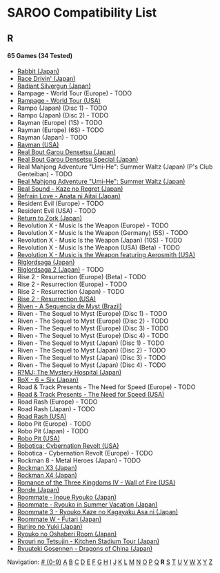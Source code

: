 # SAROO Compatibility List

## R

#### 65 Games (34 Tested)

- [Rabbit (Japan)](../Regions/Japan/T-10610G/01/README.md)
- [Race Drivin' (Japan)](../Regions/Japan/T-4802G/01/README.md)
- [Radiant Silvergun (Japan)](../Regions/Japan/T-32902G/01/README.md)
- Rampage - World Tour (Europe) - TODO
- [Rampage - World Tour (USA)](../Regions/USA/T-9708H/01/README.md)
- Rampo (Japan) (Disc 1) - TODO
- Rampo (Japan) (Disc 2) - TODO
- Rayman (Europe) (1S) - TODO
- Rayman (Europe) (6S) - TODO
- Rayman (Japan) - TODO
- [Rayman (USA)](../Regions/USA/T-17701G/01/README.md)
- [Real Bout Garou Densetsu (Japan)](../Regions/Japan/T-3105G/01/README.md)
- [Real Bout Garou Densetsu Special (Japan)](../Regions/Japan/T-3119G/01/README.md)
- Real Mahjong Adventure "Umi-He": Summer Waltz (Japan) (P's Club Genteiban) - TODO
- [Real Mahjong Adventure "Umi-He": Summer Waltz (Japan)](../Regions/Japan/T-16511G/01/README.md)
- [Real Sound - Kaze no Regret (Japan)](../Regions/Japan/T-30002G/01/README.md)
- [Refrain Love - Anata ni Aitai (Japan)](../Regions/Japan/T-5308G/01/README.md)
- Resident Evil (Europe) - TODO
- Resident Evil (USA) - TODO
- [Return to Zork (Japan)](../Regions/Japan/T-23401G/01/README.md)
- Revolution X - Music Is the Weapon (Europe) - TODO
- Revolution X - Music Is the Weapon (Germany) (5S) - TODO
- Revolution X - Music Is the Weapon (Japan) (10S) - TODO
- Revolution X - Music Is the Weapon (USA) (Beta) - TODO
- [Revolution X - Music is the Weapon featuring Aerosmith (USA)](../Regions/USA/T-8107H/01/README.md)
- [Riglordsaga (Japan)](../Regions/Japan/GS-9021/01/README.md)
- [Riglordsaga 2 (Japan)](../Regions/Japan/GS-9084/01/README.md) - TODO
- Rise 2 - Resurrection (Europe) (Beta) - TODO
- Rise 2 - Resurrection (Europe) - TODO
- Rise 2 - Resurrection (Japan) - TODO
- [Rise 2 - Resurrection (USA)](../Regions/USA/T-8114-H/01/README.md)
- [Riven - A Sequencia de Myst (Brazil)](../Regions/Brazil/MK-8180145/01/README.md)
- Riven - The Sequel to Myst (Europe) (Disc 1) - TODO
- Riven - The Sequel to Myst (Europe) (Disc 2) - TODO
- Riven - The Sequel to Myst (Europe) (Disc 3) - TODO
- Riven - The Sequel to Myst (Europe) (Disc 4) - TODO
- Riven - The Sequel to Myst (Japan) (Disc 1) - TODO
- Riven - The Sequel to Myst (Japan) (Disc 2) - TODO
- Riven - The Sequel to Myst (Japan) (Disc 3) - TODO
- Riven - The Sequel to Myst (Japan) (Disc 4) - TODO
- [R?MJ: The Mystery Hospital (Japan)](../Regions/Japan/T-13322G/01/README.md)
- [RoX - 6 = Six (Japan)](../Regions/Japan/T-16612G/01/README.md)
- Road & Track Presents - The Need for Speed (Europe) - TODO
- [Road & Track Presents - The Need for Speed (USA)](../Regions/USA/T-5009H/01/README.md)
- Road Rash (Europe) - TODO
- Road Rash (Japan) - TODO
- [Road Rash (USA)](../Regions/USA/T-5008H/01/README.md)
- Robo Pit (Europe) - TODO
- Robo Pit (Japan) - TODO
- [Robo Pit (USA)](../Regions/USA/T-10002H/01/README.md)
- [Robotica: Cybernation Revolt (USA)](../Regions/USA/T-8104H/01/README.md)
- Robotica - Cybernation Revolt (Europe) - TODO
- Rockman 8 - Metal Heroes (Japan) - TODO
- [Rockman X3 (Japan)](../Regions/Japan/T-1210G/01/README.md)
- [Rockman X4 (Japan)](../Regions/Japan/T-1221G/01/README.md)
- [Romance of the Three Kingdoms IV - Wall of Fire (USA)](../Regions/USA/T-7601H/01/README.md)
- [Ronde (Japan)](../Regions/Japan/T-14415G/01/README.md)
- [Roommate - Inoue Ryouko (Japan)](../Regions/Japan/T-19502G/01/README.md)
- [Roommate - Ryouko in Summer Vacation (Japan)](../Regions/Japan/T-19504G/01/README.md)
- [Roommate 3 - Ryouko Kaze no Kagayaku Asa ni (Japan)](../Regions/Japan/T-19507G/01/README.md)
- [Roommate W - Futari (Japan)](../Regions/Japan/T-19508G/01/README.md)
- [Ruriiro no Yuki (Japan)](../Regions/Japan/T-19722G/01/README.md)
- [Ryouko no Oshaberi Room (Japan)](../Regions/Japan/T-19509G/01/README.md)
- [Ryouri no Tetsujin - Kitchen Stadium Tour (Japan)](../Regions/Japan/T-21702G/01/README.md)
- [Ryuuteki Gosennen - Dragons of China (Japan)](../Regions/Japan/T-15025G/01/README.md)

Navigation:
[# (0-9)](./09.md) [A](./A.md) [B](./B.md) [C](./C.md) [D](./D.md) [E](./E.md) [F](./F.md) [G](./G.md) [H](./H.md) [I](./I.md) [J](./J.md) [K](./K.md) [L](./L.md) [M](./M.md) [N](./N.md) [O](./O.md) [P](./P.md) [Q](./Q.md) **R** [S](./S.md) [T](./T.md) [U](./U.md) [V](./V.md) [W](./W.md) [X](./X.md) [Y](./Y.md) [Z](./Z.md)

